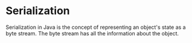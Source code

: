 # Serialization
Serialization in Java is the concept of representing an object's state as a byte stream. The byte stream has all the information about the object.
